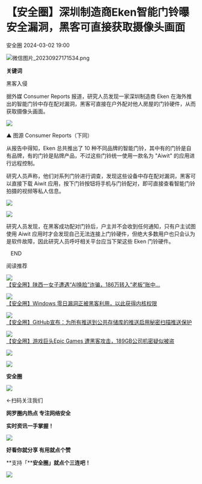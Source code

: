 #  【安全圈】深圳制造商Eken智能门铃曝安全漏洞，黑客可直接获取摄像头画面   
 安全圈   2024-03-02 19:00  
  
![](https://mmbiz.qpic.cn/sz_mmbiz_png/aBHpjnrGylgOvEXHviaXu1fO2nLov9bZ055v7s8F6w1DD1I0bx2h3zaOx0Mibd5CngBwwj2nTeEbupw7xpBsx27Q/640?wx_fmt=png&from=appmsg "微信图片_20230927171534.png")  
  
  
**关键词**  
  
  
  
黑客入侵  
  
  
据外媒 Consumer Reports 报道，研究人员发现一家深圳制造商 Eken 在海外推出的智能门铃中存在配对漏洞，黑客可直接在户外配对他人房屋的门铃硬件，从而获取摄像头画面。  
  
![](https://mmbiz.qpic.cn/sz_mmbiz_jpg/aBHpjnrGylha1F4cicgpuJY2o1iacKZ73Ax53ENO5O5Topdib3gRJRtFUk19v2Qv9QpSM5lD6CicDafYRK9iasnZjhg/640?wx_fmt=jpeg&from=appmsg "")  
  
▲ 图源 Consumer Reports（下同）  
  
从报告中得知，Eken 总共推出了 10 种不同品牌的智能门铃，其中有的门铃是自有品牌，有的门铃是贴牌产品，不过这些门铃统一使用一款名为 "Aiwit" 的应用进行远程控制。  
  
研究人员声称，他们对系列门铃进行调查，发现这些设备中存在配对漏洞，黑客可以直接下载 Aiwit 应用，按下门铃按钮将手机与门铃配对，即可直接查看智能门铃拍摄的视频等私人信息。  
  
![](https://mmbiz.qpic.cn/sz_mmbiz_jpg/aBHpjnrGylha1F4cicgpuJY2o1iacKZ73A6KHKFeRGvWww9VvFEYibq427n6FW4cTrVWlmLEaBE4TNuKNQHic13VSw/640?wx_fmt=jpeg&from=appmsg "")  
  
![](https://mmbiz.qpic.cn/sz_mmbiz_jpg/aBHpjnrGylha1F4cicgpuJY2o1iacKZ73AHE5jt6WfRRMv3SUyKuB5bmmwgTzbKCdGmZ1vky8vevwkIGf6qJ9SyQ/640?wx_fmt=jpeg&from=appmsg "")  
  
  
研究人员发现，在黑客成功配对门铃后，户主并不会收到任何通知，只有户主试图使用 Aiwit 应用时才会发现自己无法连接上门铃硬件，但绝大多数用户也只会认为是软件故障，因此研究人员呼吁相关平台应当下架这些 Eken 门铃硬件。  
  
  
  
  
   END    
  
  
阅读推荐  
  
  
![](https://mmbiz.qpic.cn/sz_mmbiz_jpg/aBHpjnrGylha1F4cicgpuJY2o1iacKZ73AS53DpAK7lsHRKguX0qWNko1fhk75QYH0KQdsHvIfYT7gJKQwaTMcHQ/640?wx_fmt=jpeg "")  
[【安全圈】陕西一女子遭遇“AI换脸”诈骗，186万转入“老板”账中…](http://mp.weixin.qq.com/s?__biz=MzIzMzE4NDU1OQ==&mid=2652054959&idx=1&sn=7c3a4c476be46476480959e0b94b4345&chksm=f36e09efc41980f9d80d4dc3be15b9db7b4e748c17f70228a0ef8ecb5a696ba91b2340ef9714&scene=21#wechat_redirect)  
  
  
  
![](https://mmbiz.qpic.cn/sz_mmbiz_jpg/aBHpjnrGylha1F4cicgpuJY2o1iacKZ73AgrknIfS6iaeRxlWBLBpEZ9FZyICNfUJBhTibDIib65LsdSvVp0kWULu1g/640?wx_fmt=jpeg "")  
[【安全圈】Windows 零日漏洞正被黑客利用，以此获得内核权限](http://mp.weixin.qq.com/s?__biz=MzIzMzE4NDU1OQ==&mid=2652054959&idx=2&sn=5a67f91dd978d2f2e57a450566bf2730&chksm=f36e09efc41980f93f80aed4c7b9690c8eed71afa968e8fd01ed8436aed1ea6243cc9e8efb42&scene=21#wechat_redirect)  
  
  
  
![](https://mmbiz.qpic.cn/sz_mmbiz_jpg/aBHpjnrGylha1F4cicgpuJY2o1iacKZ73ADVfjiag2qdwClpaUGvAqmfWFpiaQ8Hf8vMe4E1FcP8oAJX4BC2ic6Y6nA/640?wx_fmt=jpeg "")  
[【安全圈】GitHub宣布：为所有推送到公共存储库的推送启用秘密扫描推送保护](http://mp.weixin.qq.com/s?__biz=MzIzMzE4NDU1OQ==&mid=2652054959&idx=3&sn=0549233565c26be33254e92737414c6d&chksm=f36e09efc41980f9aa69fb6438607a7f5bf93f88b7c18db919097132564fb2ad0a5b75091af5&scene=21#wechat_redirect)  
  
  
  
![](https://mmbiz.qpic.cn/sz_mmbiz_jpg/aBHpjnrGylha1F4cicgpuJY2o1iacKZ73ACHdtic9yD3ZbT9q4bib4DkvY4yP26ynGLkicoW3iagvacpicDdcp73ElmNg/640?wx_fmt=jpeg "")  
[【安全圈】游戏巨头Epic Games 遭黑客攻击，189GB公司机密疑似被盗](http://mp.weixin.qq.com/s?__biz=MzIzMzE4NDU1OQ==&mid=2652054959&idx=4&sn=a7cc517c0cf253780fc5a5069ada86ce&chksm=f36e09efc41980f95c814e8411c161839c54e6e0a1dfe3a4ce1f8dace3e7591cd108008cdadf&scene=21#wechat_redirect)  
  
  
  
![](https://mmbiz.qpic.cn/mmbiz_gif/aBHpjnrGylgeVsVlL5y1RPJfUdozNyCEft6M27yliapIdNjlcdMaZ4UR4XxnQprGlCg8NH2Hz5Oib5aPIOiaqUicDQ/640?wx_fmt=gif "")  
  
  
  
![](https://mmbiz.qpic.cn/mmbiz_png/aBHpjnrGylgeVsVlL5y1RPJfUdozNyCEDQIyPYpjfp0XDaaKjeaU6YdFae1iagIvFmFb4djeiahnUy2jBnxkMbaw/640?wx_fmt=png "")  
  
**安全圈**  
  
![](https://mmbiz.qpic.cn/mmbiz_gif/aBHpjnrGylgeVsVlL5y1RPJfUdozNyCEft6M27yliapIdNjlcdMaZ4UR4XxnQprGlCg8NH2Hz5Oib5aPIOiaqUicDQ/640?wx_fmt=gif "")  
  
  
←扫码关注我们  
  
**网罗圈内热点 专注网络安全**  
  
**实时资讯一手掌握！**  
  
  
![](https://mmbiz.qpic.cn/mmbiz_gif/aBHpjnrGylgeVsVlL5y1RPJfUdozNyCE3vpzhuku5s1qibibQjHnY68iciaIGB4zYw1Zbl05GQ3H4hadeLdBpQ9wEA/640?wx_fmt=gif "")  
  
**好看你就分享 有用就点个赞**  
  
**支持「****安全圈」就点个三连吧！**  
  
![](https://mmbiz.qpic.cn/mmbiz_gif/aBHpjnrGylgeVsVlL5y1RPJfUdozNyCE3vpzhuku5s1qibibQjHnY68iciaIGB4zYw1Zbl05GQ3H4hadeLdBpQ9wEA/640?wx_fmt=gif "")  
  
  
